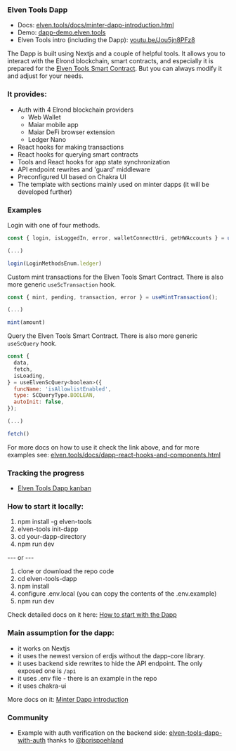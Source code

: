### Elven Tools Dapp

- Docs: [elven.tools/docs/minter-dapp-introduction.html](https://www.elven.tools/docs/minter-dapp-introduction.html)
- Demo: [dapp-demo.elven.tools](https://dapp-demo.elven.tools)
- Elven Tools intro (including the Dapp): [youtu.be/Jou5jn8PFz8](https://youtu.be/Jou5jn8PFz8)

The Dapp is built using Nextjs and a couple of helpful tools. It allows you to interact with the Elrond blockchain, smart contracts, and especially it is prepared for the [Elven Tools Smart Contract](https://github.com/ElvenTools/elven-nft-minter-sc). But you can always modify it and adjust for your needs.

### It provides:
- Auth with 4 Elrond blockchain providers
  - Web Wallet
  - Maiar mobile app
  - Maiar DeFi browser extension
  - Ledger Nano
- React hooks for making transactions
- React hooks for querying smart contracts
- Tools and React hooks for app state synchronization
- API endpoint rewrites and 'guard' middleware
- Preconfigured UI based on Chakra UI
- The template with sections mainly used on minter dapps (it will be developed further)

### Examples

Login with one of four methods.
```jsx
const { login, isLoggedIn, error, walletConnectUri, getHWAccounts } = useLogin();

(...)

login(LoginMethodsEnum.ledger)
```

Custom mint transactions for the Elven Tools Smart Contract. There is also more generic `useScTransaction` hook.
```jsx
const { mint, pending, transaction, error } = useMintTransaction();

(...)

mint(amount)
```

Query the Elven Tools Smart Contract. There is also more generic `useScQuery` hook.
```jsx
const {
  data,
  fetch,
  isLoading,
} = useElvenScQuery<boolean>({
  funcName: 'isAllowlistEnabled',
  type: SCQueryType.BOOLEAN,
  autoInit: false,
});

(...)

fetch()
```

For more docs on how to use it check the link above, and for more examples see: [elven.tools/docs/dapp-react-hooks-and-components.html](https://elven.tools/docs/dapp-react-hooks-and-components.html)

### Tracking the progress

- [Elven Tools Dapp kanban](https://github.com/orgs/ElvenTools/projects/2)

### How to start it locally:
1. npm install -g elven-tools
2. elven-tools init-dapp
3. cd your-dapp-directory
5. npm run dev

--- or ---

1. clone or download the repo code
2. cd elven-tools-dapp
3. npm install
4. configure .env.local (you can copy the contents of the .env.example)
6. npm run dev

Check detailed docs on it here: [How to start with the Dapp](https://www.elven.tools/docs/how-to-start-with-the-dapp.html)

### Main assumption for the dapp:
- it works on Nextjs
- it uses the newest version of erdjs without the dapp-core library.
- it uses backend side rewrites to hide the API endpoint. The only exposed one is `/api`
- it uses .env file - there is an example in the repo
- it uses chakra-ui

More docs on it: [Minter Dapp introduction](https://www.elven.tools/docs/minter-dapp-introduction.html)

### Community

- Example with auth verification on the backend side: [elven-tools-dapp-with-auth](https://github.com/borispoehland/elven-tools-dapp-with-auth) thanks to [@borispoehland](https://github.com/borispoehland)
